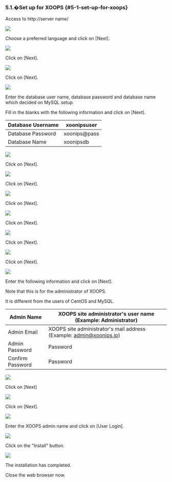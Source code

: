 ### 5.1.�Set up for XOOPS {#5-1-set-up-for-xoops}

Access to http://server name/

![](images\xoops01.png)

Choose a preferred language and click on [Next].

![](images\xoops02.png)

Click on [Next].

![](images\xoops03.png)

Click on [Next].

![](images\xoops04.png)

Enter the database user name, database password and database name which decided on MySQL setup.

Fill in the blanks with the following information and click on [Next].

| Database Username | xoonipsuser |
| --- | --- |
| Database Password | xoonips@pass |
| Database Name | xoonipsdb |

![](images\xoops05.png)

Click on [Next].

![](images\xoops06.png)

Click on [Next].

![](images\xoops07.png)

Click on [Next].

![](images\xoops08.png)

Click on [Next].

![](images\xoops09.png)

Click on [Next].

![](images\xoops10.png)

Click on [Next].

![](images\xoops11.png)

Enter the following information and click on [Next].

Note that this is for the administrator of XOOPS.

It is different from the users of CentOS and MySQL.

| Admin Name | XOOPS site administrator&#039;s user name (Example: Administrator) |
| --- | --- |
| Admin Email | XOOPS site administrator&#039;s mail address (Example: admin@xoonips.jp) |
| Admin Password | Password |
| Confirm Password | Password |

![](images\xoops12.png)

Click on [Next]

![](images\xoops13.png)

Click on [Next].

![](images\xoops14.png)

Enter the XOOPS admin name and click on [User Login].

![](images\xoops15.png)

Click on the &quot;Install&quot; button.

![](images\xoops16.png)

The installation has completed.

Close the web browser now.